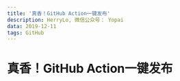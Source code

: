 ```yaml
---
title: '真香！GitHub Action一键发布'
description: HerryLo, 微信公众号： Yopai
data: 2019-12-11
tags: GitHub
---
```


# 真香！GitHub Action一键发布